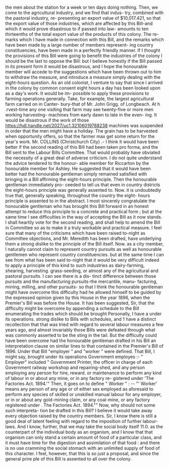 the men about the station for a week or ten days doing nothing. Then, we come to the agricultural industry, and we find that indus- try, combined with the pastoral industry, re- presenting an export value of $10,017.421, so that the export value of those industries, which are affected by this Bill-and which it would prove disastrous to if passed into law- amounts to ten thirteenths of the total export value of the products of this colony. The re- marks which I have made in connection with this Bill, and the remarks which have been made by a large number of members represent- ing country constituencies, have been made in a perfectly friendly manner. If I thought the provisions of this Bill were going to benefit the industries of the colony I should be the last to oppose the Bill: but I believe honestly if the Bill passed in its present form it would be disastrous, and I hope the honourable member will accede to the suggestions which have been thrown out to him to withdraw the measure, and introduce a measure simply dealing with the eight-hours question. As an old colonist, I venture to say that since I arrived in the colony by common consent eight hours a day has been looked upon as a day's work. It would be im- possible to apply these provisions to farming operations generally. Take, for example, the largest agricultural farm carried on in Canter- bury-that of Mr. John Grigg. of Longbeach. At h .rvest-time any one visiting that farm may see twenty-five or more men working harvesting- machines from early dawn to late in the even- ing. It would be disastrous if the work of those https://hdl.handle.net/2027/uc1.32106019788238 machines was suspended in order that the men might have a holiday. The grain has to be harvested when opportunity offers, so that the farmer max get some return for the year's work. Mr. COLLINS (Christchurch City) .- I think it would have been better if the second reading of this Bill had been taken pro forma, and the Bill sent to the Labour Bills Committee. That would probably have obviated the necessity of a great deal of adverse criticism. I do not quite understand the advice tendered to the honour- able member for Riccarton by the honourable member for Ashley. He suggested that it would have been better had the honourable gentleman simply remained satisfied with bringing in a Bill affirming the eight-hours principle. Then the honourable gentleman immediately pro- ceeded to tell us that even in country districts the eight-hours principle was generally assented to. Now. it is undoubtedly true that, generally speaking, throughout the country the eight- hours principle is assented to in the abstract. I most sincerely congratulate the honourable gentleman who has brought this Bill forward in an honest attempt to reduce this principle to a concrete and practical form ; but at the same time I see difficulties in the way of accepting the Bill as it now stands. I shall heartily vote for the second reading, and shall help to amend the Bill in Committee so as to make it a truly workable and practical measure. I feel sure that many of the criticisms which have been raised to-night as Committee objections, and Mr. Meredith has been drafted, have underlying them a strong dislike to the principle of the Bill itself. Now. as a city member, I naturally cannot claim to represent country pursuits as well as honourable gentlemen who represent country constituencies. but at the same time I can see from what has been said to-night that it would be very difficult indeed to apply a principle of this kind to such industries as dairy-farming, shearing, harvesting. grass-seeding, or almost any of the agricultural and pastoral pursuits. I can see there is a dis- tinct difference between those pursuits and the manufacturing pursuits-the mercantile, manu- facturing, mining, milling, and other pursuits- so that I think the honourable gentleman might have overcome this difficulty had he allowed himself to be guided by the expressed opinion given by this House in the year 1896, when the Premier's Bill was before the House. It has been suggested, Sir, that the difficulty might be overcome by appending a schedule to the Bill enumerating the trades which should be brought Personally, I have a under its operations. strong dislike to Bills with schedules, and 1 have a distinct recollection that that was tried with regard to several labour measures a few years ago, and almost invariably those Bills were defeated through what was commonly asserted to be the sting in the tail. But the difficulty could have been overcome had the honourable gentleman drafted in his Bill an interpretation clause on similar lines to that contained in the Premier's Bill of 1896. Under that Bill "employer " and "worker " were defined. That Bill, I might say, brought under its operations Government employes :- " Employer" included " Government Printer, the officer in charge of each Government railway workshop and repairing-shed, and any person employing any person for hire, reward. or maintenance to perform any kind of labour in or about any mine, or in any factory re- gistered under 'The Factories Act. 1894.'" Then, it goes on to define " Worker " : -- "' Worker' means any person of any age or of either sex employed as aforesaid to perform any species of skilled or unskilled manual labour for any employer, or in or about any gold-mining claim, or any coal-mine, or any factory registered under . The Factories Act. 1894."" Now, why should not some such interpreta- tion be drafted in this Bill? I believe it would take away every objection raised by the country members. Sir, I know there is still a good deal of latent feeling with regard to the imposition of further labour-laws. And I know, further, that we may take the social body itself 11.0. as the counterpart of the individual body as an organism, and I know that that organism can only stand a certain amount of food of a particular class, and it must have time for the digestion and assimilation of that food : and there is no use cramming the social stomach with an unlimited supply of food of this character. I feel, however, that this is so just a proposal, and since the general prire ple of this Bill is assented to all over the colony. 